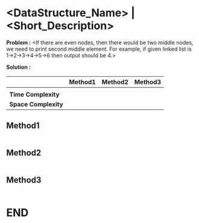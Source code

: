 # <DataStructure_Name> | <Short_Description>

__Problem :__ <explain the problem statement>
<If there are even nodes, then there would be two middle nodes, we need to print second middle element. 
For example, if given linked list is 1->2->3->4->5->6 then output should be 4.>

__Solution :__ <explain the proposed solution in tabular form>

|| Method1 | Method2 | Method3 |
|---|---|---|---|
|| *<explain method1>*  | *<explain method2>* | *<explain method3>* |
|__Time Complexity__|  |  |  |
|__Space Complexity__ | | | 

## Method1
```cpp
```

## Method2
```cpp
```

## Method3
```cpp
```
# END
